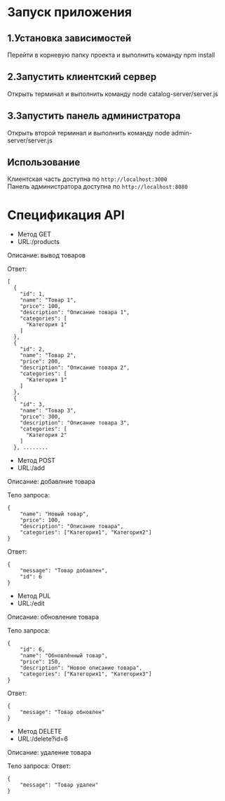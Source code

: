 # Запуск приложения
## 1.Установка зависимостей
Перейти в корневую папку проекта и выполнить команду 
npm install
## 2.Запустить клиентский сервер
Открыть терминал и выполнить команду 
node catalog-server/server.js
## 3.Запустить панель администратора
Открыть второй терминал и выполнить команду 
node admin-server/server.js
## Использование
Клиентская часть доступна по 
```http://localhost:3000```\
Панель администратора доступна по ```http://localhost:8080```



# Спецификация API
- Метод GET
- URL:/products

Описание: вывод товаров

Ответ:
```
[
  {
    "id": 1,
    "name": "Товар 1",
    "price": 100,
    "description": "Описание товара 1",
    "categories": [
      "Категория 1"
    ]
  },
  {
    "id": 2,
    "name": "Товар 2",
    "price": 200,
    "description": "Описание товара 2",
    "categories": [
      "Категория 1"
    ]
  },
  {
    "id": 3,
    "name": "Товар 3",
    "price": 300,
    "description": "Описание товара 3",
    "categories": [
      "Категория 2"
    ]
  }, ........
```

- Метод POST 
- URL:/add

Описание: добавлние товара

Тело запроса:
```
{
    "name": "Новый товар",
    "price": 100,
    "description": "Описание товара",
    "categories": ["Категория1", "Категория2"]
}
```
Ответ:
```
{
    "message": "Товар добавлен",
    "id": 6
}
```

- Метод PUL 
- URL:/edit

Описание: обновление товара

Тело запроса:
```
{
    "id": 6,
    "name": "Обновлённый товар",
    "price": 150,
    "description": "Новое описание товара",
    "categories": ["Категория1", "Категория3"]
}
```
Ответ:
```
{
    "message": "Товар обновлен"
}
```

- Метод DELETE
- URL:/delete?id=6

Описание: удаление товара

Тело запроса:
Ответ:
```
{
    "message": "Товар удален"
}
```

